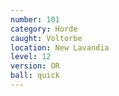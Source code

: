 ```yaml
---
number: 101
category: Horde
caught: Voltorbe
location: New Lavandia
level: 12
version: OR
ball: quick
---
```

